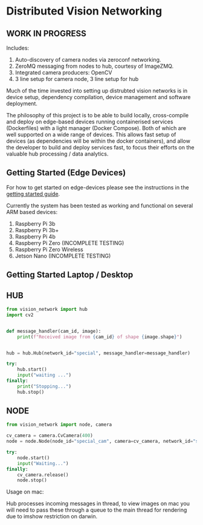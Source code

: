# Distributed Vision Networking

## WORK IN PROGRESS

Includes:

1. Auto-discovery of camera nodes via zeroconf networking.
2. ZeroMQ messaging from nodes to hub, courtesy of ImageZMQ.
3. Integrated camera producers: OpenCV
4. 3 line setup for camera node, 3 line setup for hub

Much of the time invested into setting up distrubted vision networks is in device setup, dependency compilation, device management and software deployment.

The philosophy of this project is to be able to build locally, cross-compile and deploy on edge-based devices running containerised services (Dockerfiles) with a light manager (Docker Compose). Both of which are well supported on a wide range of devices. This allows fast setup of devices (as dependencies will be within the docker containers), and allow the developer to build and deploy services fast, to focus their efforts on the valuable hub processing / data analytics.

## Getting Started (Edge Devices)

For how to get started on edge-devices please see the instructions in the [getting started guide](https://github.com/jaycosaur/distributed-vision-networking/tree/master/getting-started).

Currently the system has been tested as working and functional on several ARM based devices:

1. Raspberry Pi 3b
2. Raspberry Pi 3b+
3. Raspberry Pi 4b
4. Raspberry Pi Zero (INCOMPLETE TESTING)
5. Raspberry Pi Zero Wireless
6. Jetson Nano (INCOMPLETE TESTING)

## Getting Started Laptop / Desktop

## HUB

```python
from vision_network import hub
import cv2


def message_handler(cam_id, image):
    print(f"Received image from {cam_id} of shape {image.shape}")


hub = hub.Hub(network_id="special", message_handler=message_handler)

try:
    hub.start()
    input("waiting ...")
finally:
    print("Stopping...")
    hub.stop()
```

## NODE

```python
from vision_network import node, camera

cv_camera = camera.CvCamera(400)
node = node.Node(node_id="special_cam", camera=cv_camera, network_id="special")

try:
    node.start()
    input("Waiting...")
finally:
    cv_camera.release()
    node.stop()
```

Usage on mac:

Hub processes incoming messages in thread, to view images on mac you will need to pass these through a queue to the main thread for rendering due to imshow restriction on darwin.
